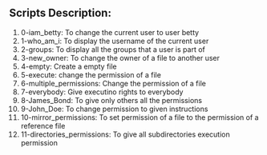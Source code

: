 ## Scripts Description:
1. 0-iam_betty: To change the current user to user betty
2. 1-who_am_i: To display the username of the current user
3. 2-groups: To display all the groups that a user is part of
4. 3-new_owner: To change the owner of a file to another user
5. 4-empty: Create a empty file
6. 5-execute: change the permission of a file
7. 6-multiple_permissions: Change the permission of a file
8. 7-everybody: Give executino rights to everybody
9. 8-James_Bond: To give only others all the permissions
10. 9-John_Doe: To change permission to given instructions
11. 10-mirror_permissions: To set permission of a file to the permission of a reference file
12. 11-directories_permissions: To give all subdirectories execution permission
